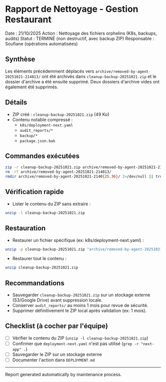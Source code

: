 # Rapport de Nettoyage - Gestion Restaurant

Date : 21/10/2025
Action : Nettoyage des fichiers orphelins (K8s, backups, audits)
Statut : TERMINÉ (non destructif, avec backup ZIP)
Responsable : Soufiane (opérations automatisées)

## Synthèse

Les éléments précédemment déplacés vers `archive/removed-by-agent-20251021-214013/` ont été archivés dans `cleanup-backup-20251021.zip` et le dossier d'archive a été ensuite supprimé. Deux dossiers d'archive vides ont également été supprimés.

## Détails

- ZIP créé : `cleanup-backup-20251021.zip` (49 Ko)
- Contenu notable compressé :
  - `k8s/deployment-next.yaml`
  - `audit_reports/*`
  - `backup/*`
  - `package.json.bak`

## Commandes exécutées

```bash
zip -r cleanup-backup-20251021.zip archive/removed-by-agent-20251021-214013/
rm -rf archive/removed-by-agent-20251021-214013/
rmdir archive/removed-by-agent-20251021-2140{25,36}/ 2>/dev/null || true
```

## Vérification rapide

- Lister le contenu du ZIP sans extraire :

```bash
unzip -l cleanup-backup-20251021.zip
```

## Restauration

- Restaurer un fichier spécifique (ex: k8s/deployment-next.yaml) :

```bash
unzip -p cleanup-backup-20251021.zip "archive/removed-by-agent-20251021-214013/k8s/deployment-next.yaml" > k8s/deployment-next.yaml
```

- Restaurer tout le contenu :

```bash
unzip cleanup-backup-20251021.zip
```

## Recommandations

- Sauvegarder `cleanup-backup-20251021.zip` sur un stockage externe (S3/Google Drive) avant suppression locale.
- Conserver `audit_reports/` au moins 1 mois pour revue de sécurité.
- Supprimer définitivement le ZIP local après validation (ex: 1 mois).

## Checklist (à cocher par l'équipe)

- [ ] Vérifier le contenu du ZIP (`unzip -l cleanup-backup-20251021.zip`)
- [ ] Confirmer que `deployment-next.yaml` n'est pas utilisé (`grep -r "next-app" .`)
- [ ] Sauvegarder le ZIP sur un stockage externe
- [ ] Documenter l'action dans `DEPLOYMENT.md`

---

Report generated automatically by maintenance process.
